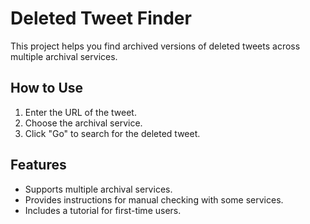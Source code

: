 # Deleted Tweet Finder

This project helps you find archived versions of deleted tweets across multiple archival services.

## How to Use

1. Enter the URL of the tweet.
2. Choose the archival service.
3. Click "Go" to search for the deleted tweet.

## Features

- Supports multiple archival services.
- Provides instructions for manual checking with some services.
- Includes a tutorial for first-time users.
